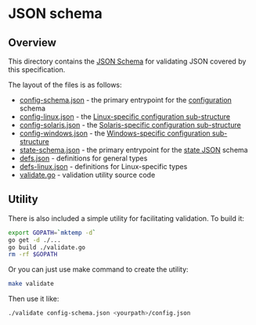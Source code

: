 # JSON schema

## Overview

This directory contains the [JSON Schema](http://json-schema.org/) for validating JSON covered by this specification.

The layout of the files is as follows:

* [config-schema.json](config-schema.json) - the primary entrypoint for the [configuration](../config.asc) schema
* [config-linux.json](config-linux.json) - the [Linux-specific configuration sub-structure](../config-linux.asc)
* [config-solaris.json](config-solaris.json) - the [Solaris-specific configuration sub-structure](../config-solaris.asc)
* [config-windows.json](config-windows.json) - the [Windows-specific configuration sub-structure](../config-windows.asc)
* [state-schema.json](state-schema.json) - the primary entrypoint for the [state JSON](../runtime.asc#state) schema
* [defs.json](defs.json) - definitions for general types
* [defs-linux.json](defs-linux.json) - definitions for Linux-specific types
* [validate.go](validate.go) - validation utility source code


## Utility

There is also included a simple utility for facilitating validation.
To build it:

```bash
export GOPATH=`mktemp -d`
go get -d ./...
go build ./validate.go
rm -rf $GOPATH
```

Or you can just use make command to create the utility:

```bash
make validate
```

Then use it like:

```bash
./validate config-schema.json <yourpath>/config.json
```
